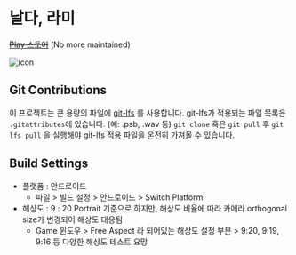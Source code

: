 # 날다, 라미

~~[Play 스토어](https://play.google.com/store/apps/details?id=com.CucumberSeongJu.Rami)~~ (No more maintained)

![icon](./Icon.png)

## Git Contributions

이 프로젝트는 큰 용량의 파일에 [git-lfs](https://git-lfs.github.com/) 를 사용합니다.
git-lfs가 적용되는 파일 목록은 `.gitattributes`에 있습니다. (예: .psb, .wav 등)
`git clone` 혹은 `git pull` 후 `git lfs pull` 을 실행해야 git-lfs 적용 파일을 온전히 가져올 수 있습니다.

## Build Settings

* 플랫폼 : 안드로이드
  * 파일 > 빌드 설정 > 안드로이드 > Switch Platform
* 해상도 : 9 : 20 Portrait 기준으로 하지만, 해상도 비율에 따라 카메라 orthogonal size가 변경되어 해상도 대응됨
  * Game 윈도우 > Free Aspect 라 되어있는 해상도 설정 부분 > 9:20, 9:19, 9:16 등 다양한 해상도 테스트 요망

